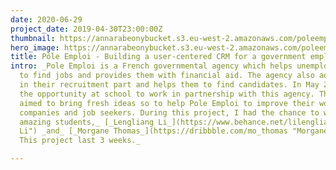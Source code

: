 ```yaml
---
date: 2020-06-29
project_date: 2019-04-30T23:00:00Z
thumbnail: https://annarabeonybucket.s3.eu-west-2.amazonaws.com/poleemploi_hero_image.png
hero_image: https://annarabeonybucket.s3.eu-west-2.amazonaws.com/poleemploi_trumbnail.png
title: Pôle Emploi - Building a user-centered CRM for a government employment agency
intro: _Pole Emploi is a French governmental agency which helps unemployed people
  to find jobs and provides them with financial aid. The agency also advisers companies
  in their recruitment part and helps them to find candidates. In May 2018, we had
  the opportunity at school to work in partnership with this agency. This partnership
  aimed to bring fresh ideas so to help Pole Emploi to improve their workflow with
  companies and job seekers. During this project, I had the chance to work with two
  amazing students,_ [_Lengliang Li_](https://www.behance.net/lilenglian6085 "Lengliang
  Li") _and_ [_Morgane Thomas_](https://dribbble.com/mo_thomas "Morgane Thomas")_.
  This project last 3 weeks._

---
```

